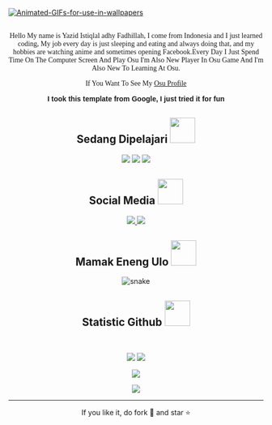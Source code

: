 
<!--  https://Y4zidd.github.io/portfolio/  -->
<p align="center">
 
</p align="center">

<a href="https://im.ge/i/FY8Gwy"><img src="https://i.im.ge/2022/08/04/FY8Gwy.Animated-GIFs-for-use-in-wallpapers.gif" alt="Animated-GIFs-for-use-in-wallpapers" border="0" /></a>

<p align="center">

</p>

  <p align="center">
  <font face="Baskerville">
  <br> Hello My name is Yazid Istiqlal adhy Fadhillah, I come from Indonesia and I just learned coding, My job every day is just sleeping and eating and always doing that, and my hobbies are watching anime and sometimes opening Facebook.Every Day I Just Spend Time On The Computer Screen And Play Osu I'm Also New Player In Osu Game And I'm Also New To Learning At Osu.
  <p align="center">
  If You Want To See My
  <a href="https://osu.ppy.sh/users/29848041">Osu Profile</a></p></font>
  <p align="center">
  <font face="Arial"><b>
I took this template from Google, I just tried it for fun </font></b></br>
</p>

<h2 align="center">Sedang Dipelajari <img src="https://github.com/ritik307/ritik307/blob/main/images/laptop.gif" width="50"></h2>

<p align="center">
 <img src="https://img.shields.io/badge/-C++-00599C?style=flat-square&logo=c"/>
<img src="https://img.shields.io/badge/-HTML5-E34F26?style=flat-square&logo=html5&logoColor=white"/>
<img src="https://img.shields.io/badge/-GitHub-black?style=flat-square&logo=github"/>
</p>

<h2 align="center">Social Media <img src="https://media0.giphy.com/media/jqNPzdTTxQfOgOqpO4/source.gif" width="50"></h2>

<p align="center">
<!-- <img src="https://img.shields.io/badge/-Y4zid_-purple?style=flat-square&logo=instagram&logoColor=white&link=https://www.instagram.com/Y4zid/"/> -->
<a href="mailto: @Y4zid">
 <img src="https://img.shields.io/badge/-Y4zid-c14438?style=flat-square&logo=Gmail&logoColor=white&link=mailto:dahlahg7@gmail.com"/>
</a>
<a href="https://www.linkedin.com/in/yazid-istiqlal-120986247//">
 <img src="https://img.shields.io/badge/-YazidIstiqlal-blue?style=flat-square&logo=Linkedin&logoColor=white&link=https://www.linkedin.com/in/ritik-rawal-698a18142/"/>
</a>
</p>


<h2 align="center">
  Mamak Eneng Ulo <img src="https://media.giphy.com/media/xUA7aZeLE2e0P7Znz2/giphy.gif" width="50">
</h2>
<p align="center">
  <img src="https://github.com/ritik307/ritik307/raw/output/github-contribution-grid-snake.svg" alt="snake"></center>
</p>

<h2 align="center">
  Statistic Github <img src="https://media.giphy.com/media/VgCDAzcKvsR6OM0uWg/giphy.gif" width="50">
</h2>
 
<br>

<p align = "center">
  <img  src = "https://github-readme-stats.vercel.app/api?username=Y4zidd&show_icons=true&theme=radical&line_height=27">
  <img src = "https://github-readme-stats.vercel.app/api/top-langs/?username=Y4zidd&hide=html,css,java,shaderlab,kotlin,hlsl&theme=radical">
</p>

<p align = "center">
 <img  src="https://github-readme-streak-stats.herokuapp.com/?user=Y4zidd&show_icons=true&locale=en&layout=compact&theme=radical&line_height=0" />
</p> 

<p align = "center">
 <img src="https://activity-graph.herokuapp.com/graph?username=Y4zidd&theme=redical">
</p> 
 
<hr>
<p align="center">If you like it, do fork 🍴 and star ⭐</p>
